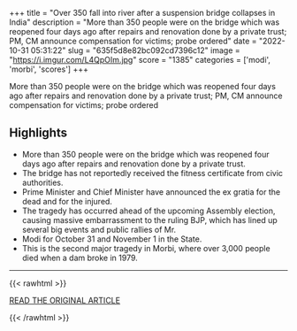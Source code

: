 +++
title = "Over 350 fall into river after a suspension bridge collapses in India"
description = "More than 350 people were on the bridge which was reopened four days ago after repairs and renovation done by a private trust; PM, CM announce compensation for victims; probe ordered"
date = "2022-10-31 05:31:22"
slug = "635f5d8e82bc092cd7396c12"
image = "https://i.imgur.com/L4QpOIm.jpg"
score = "1385"
categories = ['modi', 'morbi', 'scores']
+++

More than 350 people were on the bridge which was reopened four days ago after repairs and renovation done by a private trust; PM, CM announce compensation for victims; probe ordered

## Highlights

- More than 350 people were on the bridge which was reopened four days ago after repairs and renovation done by a private trust.
- The bridge has not reportedly received the fitness certificate from civic authorities.
- Prime Minister and Chief Minister have announced the ex gratia for the dead and for the injured.
- The tragedy has occurred ahead of the upcoming Assembly election, causing massive embarrassment to the ruling BJP, which has lined up several big events and public rallies of Mr.
- Modi for October 31 and November 1 in the State.
- This is the second major tragedy in Morbi, where over 3,000 people died when a dam broke in 1979.

---

{{< rawhtml >}}
  <p class="article-category">
    <a target="_blank" href="https://www.thehindu.com/news/national/other-states/scores-fall-into-river-after-suspension-bridge-collapses-in-gujarats-morbi/article66074252.ece">READ THE ORIGINAL ARTICLE</a>
  </p>
{{< /rawhtml >}}
